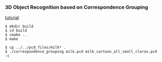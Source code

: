 ### 3D Object Recognition based on Correspondence Grouping

[tutorial]( http://www.pointclouds.org/documentation/tutorials/correspondence_grouping.php )
```
$ mkdir build
$ cd build
$ cmake ..
$ make
```
```
$ cp ../../pcd_files/milk* .
$ ./correspondence_grouping milk.pcd milk_cartoon_all_small_clorox.pcd -c
```
